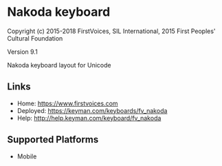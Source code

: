 Nakoda keyboard
======================

Copyright (c) 2015-2018 FirstVoices, SIL International, 2015 First Peoples' Cultural Foundation

Version 9.1

Nakoda keyboard layout for Unicode

Links
-----

 * Home:     <https://www.firstvoices.com>
 * Deployed: <https://keyman.com/keyboards/fv_nakoda>
 * Help:     <http://help.keyman.com/keyboard/fv_nakoda>
 
Supported Platforms
-------------------

 * Mobile
